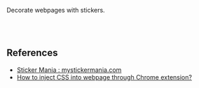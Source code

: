 Decorate webpages with stickers.

<br>
<br>


## References

- [Sticker Mania : mystickermania.com](https://mystickermania.com/)
- [How to inject CSS into webpage through Chrome extension?](https://stackoverflow.com/a/9862207/1413259)

